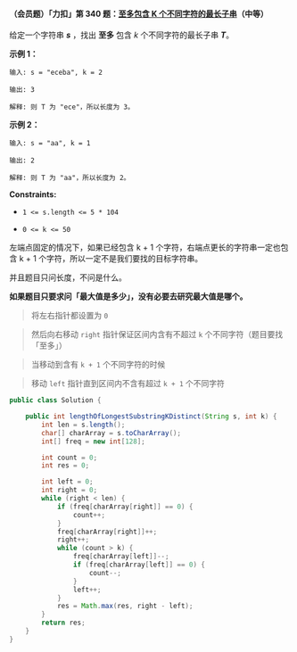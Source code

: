 #### （会员题）「力扣」第 340 题：[至多包含 K 个不同字符的最长子串](https://leetcode-cn.com/problems/longest-substring-with-at-most-k-distinct-characters/)（中等）

给定一个字符串 ***s*** ，找出 **至多** 包含 *k* 个不同字符的最长子串 ***T***。

**示例 1：**

```
输入: s = "eceba", k = 2

输出: 3

解释: 则 T 为 "ece"，所以长度为 3。
```

**示例 2：**

```
输入: s = "aa", k = 1

输出: 2

解释: 则 T 为 "aa"，所以长度为 2。
```

**Constraints:**

- `1 <= s.length <= 5 * 104`

- `0 <= k <= 50`



左端点固定的情况下，如果已经包含 k + 1 个字符，右端点更长的字符串一定也包含 k + 1 个字符，所以一定不是我们要找的目标字符串。

并且题目只问长度，不问是什么。

**如果题目只要求问「最大值是多少」，没有必要去研究最大值是哪个。**



> 将左右指针都设置为 `0`

> 然后向右移动 `right` 指针保证区间内含有不超过 `k` 个不同字符（题目要找「至多」）

> 当移动到含有 `k + 1` 个不同字符的时候

> 移动 `left` 指针直到区间内不含有超过 `k + 1` 个不同字符

```java
public class Solution {

    public int lengthOfLongestSubstringKDistinct(String s, int k) {
        int len = s.length();
        char[] charArray = s.toCharArray();
        int[] freq = new int[128];

        int count = 0;
        int res = 0;

        int left = 0;
        int right = 0;
        while (right < len) {
            if (freq[charArray[right]] == 0) {
                count++;
            }
            freq[charArray[right]]++;
            right++;
            while (count > k) {
                freq[charArray[left]]--;
                if (freq[charArray[left]] == 0) {
                    count--;
                }
                left++;
            }
            res = Math.max(res, right - left);
        }
        return res;
    }
}
```

#### 